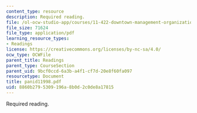 ```yaml
---
content_type: resource
description: Required reading.
file: /ol-ocw-studio-app/courses/11-422-downtown-management-organizations-fall-2006/8860b2795309196a8b0d2c0de8a17815_panid11998.pdf
file_size: 71624
file_type: application/pdf
learning_resource_types:
- Readings
license: https://creativecommons.org/licenses/by-nc-sa/4.0/
ocw_type: OCWFile
parent_title: Readings
parent_type: CourseSection
parent_uid: 9bcf0ccd-6a3b-a4f1-cf7d-20e8f60fa097
resourcetype: Document
title: panid11998.pdf
uid: 8860b279-5309-196a-8b0d-2c0de8a17815
---
```

Required reading.